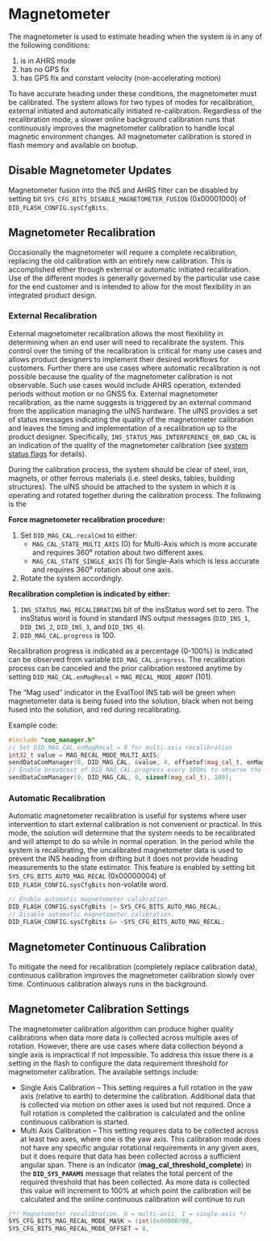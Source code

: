 # Magnetometer
The magnetometer is used to estimate heading when the system is in any of the following conditions:

1. is in AHRS mode
2. has no GPS fix
3. has GPS fix and constant velocity (non-accelerating motion)

To have accurate heading under these conditions, the magnetometer must be calibrated. The system allows for two types of modes for recalibration, external initiated and automatically initiated re-calibration. Regardless of the recalibration mode, a slower online background calibration runs that continuously improves the magnetometer calibration to handle local magnetic environment changes. All magnetometer calibration is stored in flash memory and available on bootup.

## Disable Magnetometer Updates

Magnetometer fusion into the INS and AHRS filter can be disabled by setting bit `SYS_CFG_BITS_DISABLE_MAGNETOMETER_FUSION` (0x00001000) of `DID_FLASH_CONFIG.sysCfgBits`.

## Magnetometer Recalibration
Occasionally the magnetometer will require a complete recalibration, replacing the old calibration with an entirely new calibration. This is accomplished either through external or automatic initiated recalibration. Use of the different modes is generally governed by the particular use case for the end customer and is intended to allow for the most flexibility in an integrated product design.

### External Recalibration
External magnetometer recalibration allows the most flexibility in determining when an end user will need to recalibrate the system. This control over the timing of the recalibration is critical for many use cases and allows product designers to implement their desired workflows for customers. Further there are use cases where automatic recalibration is not possible because the quality of the magnetometer calibration is not observable. Such use cases would include AHRS operation, extended periods without motion or no GNSS fix. External magnetometer recalibration, as the name suggests is triggered by an external command from the application managing the uINS hardware. The uINS provides a set of status messages indicating the quality of the magnetometer calibration and leaves the timing and implementation of a recalibration up to the product designer. Specifically, `INS_STATUS_MAG_INTERFERENCE_OR_BAD_CAL` is an indication of the quality of the magnetometer calibration (see [system status flags](../system_status/#status-flags) for details).

During the calibration process, the system should be clear of steel, iron, magnets, or other ferrous materials (i.e. steel desks, tables, building structures). The uINS should be attached to the system in which it is operating and rotated together during the calibration process. The following is the


**Force magnetometer recalibration procedure:**

1. Set `DID_MAG_CAL.recalCmd` to either:
	* `MAG_CAL_STATE_MULTI_AXIS` (0) for Multi-Axis which is more accurate and requires 360⁰
rotation about two different axes.
	* `MAG_CAL_STATE_SINGLE_AXIS` (1) for Single-Axis which is less accurate and requires 360⁰
rotation about one axis.
2. Rotate the system accordingly.


**Recalibration completion is indicated by either:**

1. `INS_STATUS_MAG_RECALIBRATING` bit of the insStatus word set to zero. The insStatus word is found
in standard INS output messages (`DID_INS_1`, `DID_INS_2`, `DID_INS_3`, and `DID_INS_4`).
2. `DID_MAG_CAL.progress` is 100.

Recalibration progress is indicated as a percentage (0-100%) is indicated can be observed from variable
`DID_MAG_CAL.progress`. The recalibration process can be canceled and the prior calibration restored anytime by setting `DID_MAG_CAL.enMagRecal` = `MAG_RECAL_MODE_ABORT` (101).

The “Mag used” indicator in the EvalTool INS tab will be green when magnetometer data is being fused into the solution, black when not being fused into the solution, and red during recalibrating.

Example code:

```C++
#include "com_manager.h"
// Set DID_MAG_CAL.enMagRecal = 0 for multi-axis recalibration
int32_t value = MAG_RECAL_MODE_MULTI_AXIS;
sendDataComManager(0, DID_MAG_CAL, &value, 4, offsetof(mag_cal_t, enMagRecal));
// Enable broadcast of DID_MAG_CAL.progress every 100ms to observe the percent complete
sendDataComManager(0, DID_MAG_CAL, 0, sizeof(mag_cal_t), 100);
```

### Automatic Recalibration
Automatic magnetometer recalibration is useful for systems where user intervention to start external calibration is not convenient or practical. In this mode, the solution will determine that the system needs to be recalibrated and will attempt to do so while in normal operation. In the period while the system is recalibrating, the uncalibrated magnetometer data is used to prevent the INS heading from drifting but it does not provide heading measurements to the state estimator. This feature is enabled by setting bit `SYS_CFG_BITS_AUTO_MAG_RECAL` (0x00000004) of `DID_FLASH_CONFIG.sysCfgBits` non-volatile word.

```C++
// Enable automatic magnetometer calibration.
DID_FLASH_CONFIG.sysCfgBits |= SYS_CFG_BITS_AUTO_MAG_RECAL;
// Disable automatic magnetometer calibration.
DID_FLASH_CONFIG.sysCfgBits &= ~SYS_CFG_BITS_AUTO_MAG_RECAL;
```

## Magnetometer Continuous Calibration
To mitigate the need for recalibration (completely replace calibration data), continuous calibration improves the magnetometer calibration slowly over time. Continuous calibration always runs in the background.

## Magnetometer Calibration Settings
The magnetometer calibration algorithm can produce higher quality calibrations when data more data is collected across multiple axes of rotation. However, there are use cases where data collection beyond a single axis is impractical if not impossible. To address this issue there is a setting in the flash to configure the data requirement threshold for magnetometer calibration. The available settings include:

* Single Axis Calibration – This setting requires a full rotation in the yaw axis (relative to earth) to
  determine the calibration. Additional data that is collected via motion on other axes is used but not
  required. Once a full rotation is completed the calibration is calculated and the online continuous
  calibration is started.
* Multi Axis Calibration – This setting requires data to be collected across at least two axes, where one is
  the yaw axis. This calibration mode does not have any specific angular rotational requirements in any
  given axes, but it does require that data has been collected across a sufficient angular span. There is an
  indicator (**mag_cal_threshold_complete**) in the **`DID_SYS_PARAMS`** message that relates the total percent
  of the required threshold that has been collected. As more data is collected this value will increment to 100% at which point the calibration will be calculated and the online continuous calibration will continue
  to run

```C++
/*! Magnetometer recalibration. 0 = multi-axis, 1 = single-axis */
SYS_CFG_BITS_MAG_RECAL_MODE_MASK = (int)0x00000700,
SYS_CFG_BITS_MAG_RECAL_MODE_OFFSET = 8,
```